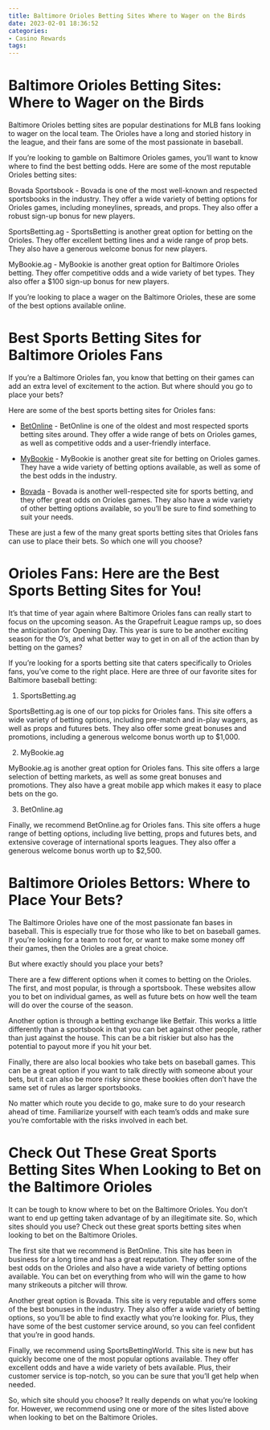 ```yaml
---
title: Baltimore Orioles Betting Sites Where to Wager on the Birds
date: 2023-02-01 18:36:52
categories:
- Casino Rewards
tags:
---
```



#  Baltimore Orioles Betting Sites: Where to Wager on the Birds

Baltimore Orioles betting sites are popular destinations for MLB fans looking to wager on the local team. The Orioles have a long and storied history in the league, and their fans are some of the most passionate in baseball.

If you’re looking to gamble on Baltimore Orioles games, you’ll want to know where to find the best betting odds. Here are some of the most reputable Orioles betting sites:

Bovada Sportsbook - Bovada is one of the most well-known and respected sportsbooks in the industry. They offer a wide variety of betting options for Orioles games, including moneylines, spreads, and props. They also offer a robust sign-up bonus for new players.

SportsBetting.ag - SportsBetting is another great option for betting on the Orioles. They offer excellent betting lines and a wide range of prop bets. They also have a generous welcome bonus for new players.

MyBookie.ag - MyBookie is another great option for Baltimore Orioles betting. They offer competitive odds and a wide variety of bet types. They also offer a $100 sign-up bonus for new players.

If you’re looking to place a wager on the Baltimore Orioles, these are some of the best options available online.

#  Best Sports Betting Sites for Baltimore Orioles Fans

If you’re a Baltimore Orioles fan, you know that betting on their games can add an extra level of excitement to the action. But where should you go to place your bets?

Here are some of the best sports betting sites for Orioles fans:

* [BetOnline](https://www.betonline.ag/sports/) - BetOnline is one of the oldest and most respected sports betting sites around. They offer a wide range of bets on Orioles games, as well as competitive odds and a user-friendly interface.

* [MyBookie](https://www.mybookie.ag/) - MyBookie is another great site for betting on Orioles games. They have a wide variety of betting options available, as well as some of the best odds in the industry.

* [Bovada](https://bovada.lv/) - Bovada is another well-respected site for sports betting, and they offer great odds on Orioles games. They also have a wide variety of other betting options available, so you’ll be sure to find something to suit your needs.

These are just a few of the many great sports betting sites that Orioles fans can use to place their bets. So which one will you choose?

#  Orioles Fans: Here are the Best Sports Betting Sites for You!

It’s that time of year again where Baltimore Orioles fans can really start to focus on the upcoming season. As the Grapefruit League ramps up, so does the anticipation for Opening Day. This year is sure to be another exciting season for the O’s, and what better way to get in on all of the action than by betting on the games?

If you’re looking for a sports betting site that caters specifically to Orioles fans, you’ve come to the right place. Here are three of our favorite sites for Baltimore baseball betting:

1) SportsBetting.ag

SportsBetting.ag is one of our top picks for Orioles fans. This site offers a wide variety of betting options, including pre-match and in-play wagers, as well as props and futures bets. They also offer some great bonuses and promotions, including a generous welcome bonus worth up to $1,000.

2) MyBookie.ag

MyBookie.ag is another great option for Orioles fans. This site offers a large selection of betting markets, as well as some great bonuses and promotions. They also have a great mobile app which makes it easy to place bets on the go.

3) BetOnline.ag

Finally, we recommend BetOnline.ag for Orioles fans. This site offers a huge range of betting options, including live betting, props and futures bets, and extensive coverage of international sports leagues. They also offer a generous welcome bonus worth up to $2,500.

#  Baltimore Orioles Bettors: Where to Place Your Bets?

The Baltimore Orioles have one of the most passionate fan bases in baseball. This is especially true for those who like to bet on baseball games. If you’re looking for a team to root for, or want to make some money off their games, then the Orioles are a great choice.

But where exactly should you place your bets?

There are a few different options when it comes to betting on the Orioles. The first, and most popular, is through a sportsbook. These websites allow you to bet on individual games, as well as future bets on how well the team will do over the course of the season.

Another option is through a betting exchange like Betfair. This works a little differently than a sportsbook in that you can bet against other people, rather than just against the house. This can be a bit riskier but also has the potential to payout more if you hit your bet.

Finally, there are also local bookies who take bets on baseball games. This can be a great option if you want to talk directly with someone about your bets, but it can also be more risky since these bookies often don’t have the same set of rules as larger sportsbooks.

No matter which route you decide to go, make sure to do your research ahead of time. Familiarize yourself with each team’s odds and make sure you’re comfortable with the risks involved in each bet.

#  Check Out These Great Sports Betting Sites When Looking to Bet on the Baltimore Orioles

It can be tough to know where to bet on the Baltimore Orioles. You don’t want to end up getting taken advantage of by an illegitimate site. So, which sites should you use? Check out these great sports betting sites when looking to bet on the Baltimore Orioles.

The first site that we recommend is BetOnline. This site has been in business for a long time and has a great reputation. They offer some of the best odds on the Orioles and also have a wide variety of betting options available. You can bet on everything from who will win the game to how many strikeouts a pitcher will throw.

Another great option is Bovada. This site is very reputable and offers some of the best bonuses in the industry. They also offer a wide variety of betting options, so you’ll be able to find exactly what you’re looking for. Plus, they have some of the best customer service around, so you can feel confident that you’re in good hands.

Finally, we recommend using SportsBettingWorld. This site is new but has quickly become one of the most popular options available. They offer excellent odds and have a wide variety of bets available. Plus, their customer service is top-notch, so you can be sure that you’ll get help when needed.

So, which site should you choose? It really depends on what you’re looking for. However, we recommend using one or more of the sites listed above when looking to bet on the Baltimore Orioles.